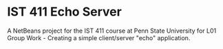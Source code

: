 # IST 411 Echo Server
A NetBeans project for the IST 411 course at Penn State University for L01 Group Work - Creating a simple client/server "echo" application.
